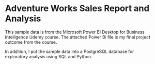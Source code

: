 # Adventure Works Sales Report and Analysis
This sample data is from the Microsoft Power BI Desktop for Business Intelligence Udemy course. The attached Power BI file is my final project outcome from the course.

In addition, I put the sample data into a PostgreSQL database for exploratory analysis using SQL and Python.
